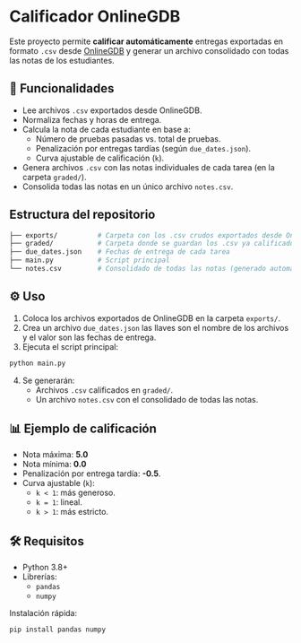 # Calificador OnlineGDB

Este proyecto permite **calificar automáticamente** entregas exportadas en formato `.csv` desde [OnlineGDB](https://www.onlinegdb.com/) y generar un archivo consolidado con todas las notas de los estudiantes.  

## 🚀 Funcionalidades

- Lee archivos `.csv` exportados desde OnlineGDB.
- Normaliza fechas y horas de entrega.
- Calcula la nota de cada estudiante en base a:
  - Número de pruebas pasadas vs. total de pruebas.
  - Penalización por entregas tardías (según `due_dates.json`).
  - Curva ajustable de calificación (`k`).
- Genera archivos `.csv` con las notas individuales de cada tarea (en la carpeta `graded/`).
- Consolida todas las notas en un único archivo `notes.csv`.

## Estructura del repositorio

```bash
├── exports/          # Carpeta con los .csv crudos exportados desde OnlineGDB
├── graded/           # Carpeta donde se guardan los .csv ya calificados
├── due_dates.json    # Fechas de entrega de cada tarea
├── main.py           # Script principal
└── notes.csv         # Consolidado de todas las notas (generado automáticamente)
```

## ⚙️ Uso

1. Coloca los archivos exportados de OnlineGDB en la carpeta `exports/`.
2. Crea un archivo `due_dates.json` las llaves son el nombre de los archivos y el valor son las fechas de entrega.
3. Ejecuta el script principal:

```bash
python main.py
```

4. Se generarán:
   - Archivos `.csv` calificados en `graded/`.
   - Un archivo `notes.csv` con el consolidado de todas las notas.

## 📊 Ejemplo de calificación

- Nota máxima: **5.0**
- Nota mínima: **0.0**
- Penalización por entrega tardía: **-0.5**.
- Curva ajustable (`k`):
  - `k < 1`: más generoso.
  - `k = 1`: lineal.
  - `k > 1`: más estricto.

## 🛠️ Requisitos

- Python 3.8+
- Librerías:
  - `pandas`
  - `numpy`

Instalación rápida:

```bash
pip install pandas numpy
```
